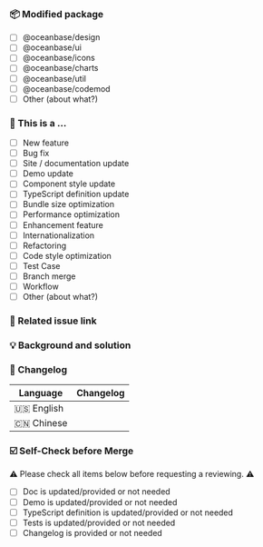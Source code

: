 <!--
First of all, thank you for your contribution! 😄
Before submitting your pull request, please make sure the checklist below is confirmed.
Your pull requests will be merged after one of the collaborators approve.
Thank you!
-->

### 📦 Modified package

- [ ] @oceanbase/design
- [ ] @oceanbase/ui
- [ ] @oceanbase/icons
- [ ] @oceanbase/charts
- [ ] @oceanbase/util
- [ ] @oceanbase/codemod
- [ ] Other (about what?)

### 🤔 This is a ...

- [ ] New feature
- [ ] Bug fix
- [ ] Site / documentation update
- [ ] Demo update
- [ ] Component style update
- [ ] TypeScript definition update
- [ ] Bundle size optimization
- [ ] Performance optimization
- [ ] Enhancement feature
- [ ] Internationalization
- [ ] Refactoring
- [ ] Code style optimization
- [ ] Test Case
- [ ] Branch merge
- [ ] Workflow
- [ ] Other (about what?)

### 🔗 Related issue link

<!--
1. Put the related issue or discussion links here.
2. close #xxxx or fix #xxxx for instance.
-->

### 💡 Background and solution

<!--
1. Describe the problem and the scenario.
2. GIF or snapshot should be provided if includes UI/interactive modification.
3. How to fix the problem, and list the final API implementation and usage sample if that is a new feature.
-->

### 📝 Changelog

<!--
Describe changes from the user side, and list all potential break changes or other risks.
--->

| Language   | Changelog |
| ---------- | --------- |
| 🇺🇸 English |           |
| 🇨🇳 Chinese |           |

### ☑️ Self-Check before Merge

⚠️ Please check all items below before requesting a reviewing. ⚠️

- [ ] Doc is updated/provided or not needed
- [ ] Demo is updated/provided or not needed
- [ ] TypeScript definition is updated/provided or not needed
- [ ] Tests is updated/provided or not needed
- [ ] Changelog is provided or not needed
